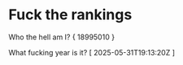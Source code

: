 # Fuck the rankings

Who the hell am I?
{ 18995010 }

What fucking year is it?
[ 2025-05-31T19:13:20Z ]
